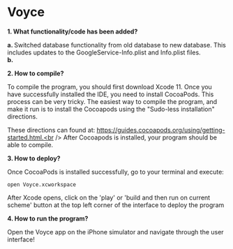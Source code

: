 # Voyce

<b> 1. What functionality/code has been added? </b>

<b> a. </b> Switched database functionality from old database to new database. This includes updates to the GoogleService-Info.plist and Info.plist files.<br />
<b> b. </b>


<b> 2. How to compile? </b>

To compile the program, you should first download Xcode 11. Once you have successfully installed the IDE, you need to install CocoaPods. This process can be very tricky. The easiest way to compile the program, and make it run is to install the Cocoapods using the "Sudo-less installation" directions. 

These directions can found at: https://guides.cocoapods.org/using/getting-started.html.<br />
After Cocoapods is installed, your program should be able to compile.

<b> 3. How to deploy? </b>

Once CocoaPods is installed successfully, go to your terminal and execute: <pre><code>open Voyce.xcworkspace</code></pre>
After Xcode opens, click on the 'play' or 'build and then run on current scheme' button at the top left corner of the interface to deploy the program

<b> 4. How to run the program? </b>

Open the Voyce app on the iPhone simulator and navigate through the user interface!
